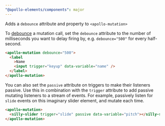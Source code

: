 ```yaml
---
"@apollo-elements/components": major
---
```


Adds a `debounce` attribute and property to `<apollo-mutation>`

To [debounce](https://www.freecodecamp.org/news/javascript-debounce-example/) a mutation call, set the `debounce` attribute to the number of milliseconds you want to delay firing by, e.g. `debounce="500"` for every half-second.

```html
<apollo-mutation debounce="500">
  <label
    >Name
    <input trigger="keyup" data-variable="name" />
  </label>
</apollo-mutation>
```

You can also set the `passive` attribute on triggers to make their listeners passive. Use this in combination with the `trigger` attribute to add passive mutating listeners to a stream of events. For example, passively listen for `slide` events on this imaginary slider element, and mutate each time.

```html
<apollo-mutation>
  <silly-slider trigger="slide" passive data-variable="pitch"></silly-slider>
</apollo-mutation>
```

